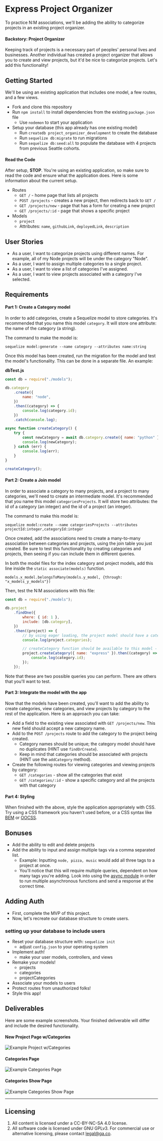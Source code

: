 # Express Project Organizer

To practice N:M associations, we'll be adding the ability to categorize projects in an existing project organizer.

#### Backstory: Project Organizer

Keeping track of projects is a necessary part of peoples' personal lives and businesses. Another individual has created a project organizer that allows you to create and view projects, but it'd be nice to categorize projects. Let's add this functionality!

## Getting Started

We'll be using an existing application that includes one model, a few routes, and a few views.

-   Fork and clone this repository
-   Run `npm install` to install dependencies from the existing `package.json` file
    -   Use `nodemon` to start your application
-   Setup your database (this app already has one existing model)
    -   Run `createdb project_organizer_development` to create the database
    -   Run `sequelize db:migrate` to run migrations
    -   Run `sequelize db:seed:all` to populate the database with 4 projects from previous Seattle cohorts.

#### Read the Code

After setup, **STOP**. You're using an existing application, so make sure to read the code and ensure what the application does. Here is some information about the current setup.

-   Routes
    -   `GET /` - home page that lists all projects
    -   `POST /projects` - creates a new project, then redirects back to `GET /`
    -   `GET /projects/new` - page that has a form for creating a new project
    -   `GET /projects/:id` - page that shows a specific project
-   Models
    -   `project`
    -   Attributes: `name`, `githubLink`, `deployedLink`, `description`

## User Stories

-   As a user, I want to categorize projects using different names. For example, all of my Node projects will be under the category "Node".
-   As a user, I want to assign multiple categories to a single project.
-   As a user, I want to view a list of categories I've assigned.
-   As a user, I want to view projects associated with a category I've selected.

## Requirements

#### Part 1: Create a Category model

In order to add categories, create a Sequelize model to store categories. It's recommended that you name this model `category`. It will store one attribute: the name of the category (a string).

The command to make the model is:

```
sequelize model:generate --name category --attributes name:string
```

Once this model has been created, run the migration for the model and test the model's functionality. This can be done in a separate file. An example:

**dbTest.js**

```js
const db = require("./models");

db.category
    .create({
        name: "node",
    })
    .then((category) => {
        console.log(category.id);
    })
    .catch(console.log);

async function createCategory() {
    try {
        const newCategory = await db.category.create({ name: "python" });
        console.log(newCategory);
    } catch (err) {
        console.log(err);
    }
}

createCategory();
```

#### Part 2: Create a Join model

In order to associate a category to many projects, and a project to many categories, we'll need to create an intermediate model. It's recommended that you name this model `categoriesProjects`. It will store two attributes: the id of a category (an integer) and the id of a project (an integer).

The command to make this model is:

```
sequelize model:create --name categoriesProjects --attributes projectId:integer,categoryId:integer
```

Once created, add the associations need to create a many-to-many association between categories and projects, using the join table you just created. Be sure to test this functionality by creating categories and projects, then seeing if you can include them in different queries.

In both the model files for the index category and project models, add this line inside the `static associate(models)` function.

```
models.x_model.belongsToMany(models.y_model, {through: "x_models_y_models"})
```

Then, test the N:M associations with this file:

```js
const db = require("./models");

db.project
    .findOne({
        where: { id: 1 },
        include: [db.category],
    })
    .then((project) => {
        // by using eager loading, the project model should have a categories key
        console.log(project.categories);

        // createCategory function should be available to this model - it will create the category then add it to the project
        project.createCategory({ name: "express" }).then((category) => {
            console.log(category.id);
        });
    });
```

Note that these are two possible queries you can perform. There are others that you'll want to test.

#### Part 3: Integrate the model with the app

Now that the models have been created, you'll want to add the ability to create categories, view categories, and view projects by category to the rest of the application. Here is an approach you can take:

-   Add a field to the existing view associated with `GET /projects/new`. This new field should accept a new category name.
-   Add to the `POST /projects` route to add the category to the project being created.
    -   Category names should be unique; the category model should have no duplicates (HINT use `findOrCreate`).
    -   Keep in mind that categories should be associated with projects (HINT use the `addCategory` method).
-   Create the following routes for viewing categories and viewing projects by category:
    -   `GET /categories` - show all the categories that exist
    -   `GET /categories/:id` - show a specific category and all the projects with that category

#### Part 4: Styling

When finished with the above, style the application appropriately with CSS. Try using a CSS framework you haven't used before, or a CSS syntax like [BEM](http://getbem.com/introduction/) or [OOCSS](https://www.smashingmagazine.com/2011/12/an-introduction-to-object-oriented-css-oocss/).

## Bonuses

-   Add the ability to edit and delete projects
-   Add the ability to input and assign multiple tags via a comma separated list.
    -   Example: Inputting `node, pizza, music` would add all three tags to a project at once.
    -   You'll notice that this will require multiple queries, dependent on how many tags you're adding. Look into using the [async module](https://wdi_sea.gitbooks.io/notes/content/02-js-jquery/js-async/readme.html) in order to run multiple asynchronous functions and send a response at the correct time.

## Adding Auth
- First, complete the MVP of this project.
- Now, let's recreate our database structure to create users.

### setting up your database to include users
- Reset your database structure with: `sequelize init`
    - adjust `config.json` to your operating system
- Implement auth!
    - make your user models, controllers, and views
- Remake your models!
    - projects
    - categories
    - projectCategories
- Associate your models to users
- Protect routes from unauthorized folks!
- Style this app!

## Deliverables

Here are some example screenshots. Your finished deliverable will differ and include the desired functionality.

#### New Project Page w/Categories

![Example Project w/Categories](./example-project-categories.jpg)

#### Categories Page

![Example Categories Page](./example-categories.jpg)

#### Categories Show Page

![Example Categories Show Page](./example-categories-show.jpg)

---

## Licensing

1. All content is licensed under a CC-BY-NC-SA 4.0 license.
2. All software code is licensed under GNU GPLv3. For commercial use or alternative licensing, please contact legal@ga.co.